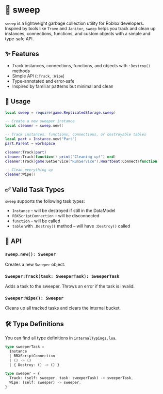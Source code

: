 # 🧹 sweep

`sweep` is a lightweight garbage collection utility for Roblox developers. Inspired by tools like `Trove` and `Janitor`, `sweep` helps you track and clean up instances, connections, functions, and custom objects with a simple and type-safe API.

## ✨ Features

* Track instances, connections, functions, and objects with `:Destroy()` methods
* Simple API (`:Track`, `:Wipe`)
* Type-annotated and error-safe
* Inspired by familiar patterns but minimal and clean

## 🚀 Usage

```lua
local sweep = require(game.ReplicatedStorage.sweep)

-- Create a new sweeper instance
local cleaner = sweep.new()

-- Track instances, functions, connections, or destroyable tables
local part = Instance.new("Part")
part.Parent = workspace

cleaner:Track(part)
cleaner:Track(function() print("Cleaning up!") end)
cleaner:Track(game:GetService("RunService").Heartbeat:Connect(function() end))

-- Clean everything up
cleaner:Wipe()
```

## ✅ Valid Task Types

`sweep` supports the following task types:

* `Instance` – will be destroyed if still in the DataModel
* `RBXScriptConnection` – will be disconnected
* `function` – will be called
* `table` with `.Destroy()` method – will have `:Destroy()` called

## 📘 API

### `sweep.new(): Sweeper`

Creates a new `Sweeper` object.

### `Sweeper:Track(task: SweeperTask): SweeperTask`

Adds a task to the sweeper. Throws an error if the task is invalid.

### `Sweeper:Wipe(): Sweeper`

Cleans up all tracked tasks and clears the internal bucket.

## 🛠 Type Definitions

You can find all type definitions in [`internalTypings.lua`](./internalTypings.lua).

```ts
type sweeperTask =
  Instance
  | RBXScriptConnection
  | () -> ()
  | { Destroy: () -> () }

type sweeper = {
  Track: (self: sweeper, task: sweeperTask) -> sweeperTask,
  Wipe: (self: sweeper) -> sweeper,
}
```
